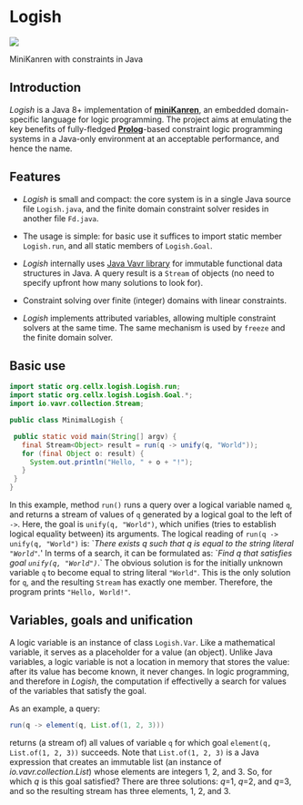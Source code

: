 # Logish

![](https://github.com/idrag/logish/workflows/build+tests/badge.svg)

MiniKanren with constraints in Java

## Introduction

_Logish_ is a Java 8+ implementation of
[**miniKanren**](http://minikanren.org/), an embedded domain-specific
language for logic programming. The project aims at emulating the key
benefits of fully-fledged
[**Prolog**](https://en.wikipedia.org/wiki/Prolog)-based constraint
logic programming systems in a Java-only environment at an acceptable
performance, and hence the name.

## Features

  - _Logish_ is small and compact: the core system is in a single Java
    source file `Logish.java`, and the finite domain constraint solver
    resides in another file `Fd.java`.
  
  - The usage is simple: for basic use it suffices to import static
    member `Logish.run`, and all static members of `Logish.Goal`.
  
  - _Logish_ internally uses [Java Vavr library](https://www.vavr.io/)
    for immutable functional data structures in Java.  A query result
    is a `Stream` of objects (no need to specify upfront how many
    solutions to look for).
    
  - Constraint solving over finite (integer) domains with linear
    constraints.
    
  - _Logish_ implements attributed variables, allowing multiple
    constraint solvers at the same time. The same mechanism is used by
    `freeze` and the finite domain solver.
    
  
## Basic use

```java
import static org.cellx.logish.Logish.run;
import static org.cellx.logish.Logish.Goal.*;
import io.vavr.collection.Stream;

public class MinimalLogish {

 public static void main(String[] argv) {
   final Stream<Object> result = run(q -> unify(q, "World"));
   for (final Object o: result) {
     System.out.println("Hello, " + o + "!");
   }
 }
}
```

In this example, method `run()` runs a query over a logical variable
named `q`, and returns a stream of values of `q` generated by a
logical goal to the left of `->`.  Here, the goal is `unify(q,
"World")`, which unifies (tries to establish logical equality between)
its arguments.  The logical reading of `run(q -> unify(q, "World")`
is: \`_There exists q such that q is equal to the string literal
`"World"`._' In terms of a search, it can be formulated as: \`_Find q
that satisfies goal `unify(q, "World")`_.\` The obvious solution is for
the initially unknown variable `q` to become equal to string literal
`"World"`.  This is the only solution for `q`, and the resulting
`Stream` has exactly one member. Therefore, the program prints
`"Hello, World!"`.


## Variables, goals and unification

A logic variable is an instance of class `Logish.Var`.  Like a
mathematical variable, it serves as a placeholder for a value (an
object).  Unlike Java variables, a logic variable is not a location in
memory that stores the value: after its value has become known, it
never changes.  In logic programming, and therefore in _Logish_, the
computation if effectivelly a search for values of the variables that
satisfy the goal.

As an example, a query:

```java
run(q -> element(q, List.of(1, 2, 3)))
```

returns (a stream of) all values of variable `q` for which goal `element(q,
List.of(1, 2, 3))` succeeds.  Note that `List.of(1, 2, 3)` is a Java
expression that creates an immutable list (an instance of
_io.vavr.collection.List_) whose elements are integers 1, 2, and 3.  So, for
which _q_ is this goal satisfied?  There are three solutions: _q_=1, _q_=2,
and _q_=3, and so the resulting stream has three elements, 1, 2, and 3.



